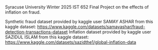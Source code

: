 Syracuse University Winter 2025 IST 652 Final Project on the effects of inflation on fraud.

Synthetic fraud dataset provided by kaggle user SAMAY ASHAR from this kaggle dataset: https://www.kaggle.com/datasets/samayashar/fraud-detection-transactions-dataset
Inflation dataset provided by kaggle user SAZIDUL ISLAM from this kaggle dataset: https://www.kaggle.com/datasets/sazidthe1/global-inflation-data
